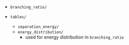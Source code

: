 

- `branching_ratio/`

- `tables/`
  - `separation_energy/`
  - `energy_distribution/`
    - used for energy distribution in `branching_ratio`


